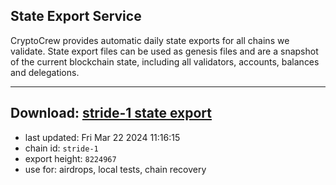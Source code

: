 ## State Export Service
CryptoCrew provides automatic daily state exports for all chains we validate. State export files can be used as genesis files and are a snapshot of the current blockchain state, including all validators, accounts, balances and delegations.

---
**Download: [stride-1 state export](https://dl-eu2.ccvalidators.com/SERVICE/stride/stride-1_export_8224967.json)**
---

- last updated: Fri Mar 22 2024 11:16:15
- chain id: `stride-1`
- export height: `8224967`
- use for: airdrops, local tests, chain recovery

